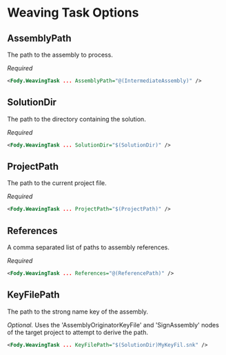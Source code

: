 # Weaving Task Options


## AssemblyPath

The path to the assembly to process. 

*Required*

```xml
<Fody.WeavingTask ... AssemblyPath="@(IntermediateAssembly)" />
```


## SolutionDir

The path to the directory containing the solution. 

*Required*

```xml
<Fody.WeavingTask ... SolutionDir="$(SolutionDir)" />
```


## ProjectPath

The path to the current project file. 

*Required*

```xml
<Fody.WeavingTask ... ProjectPath="$(ProjectPath)" />
```


## References

A comma separated list of paths to assembly references. 

*Required*

```xml
<Fody.WeavingTask ... References="@(ReferencePath)" />
```


## KeyFilePath

The path to the strong name key of the assembly. 

*Optional.* Uses the 'AssemblyOriginatorKeyFile' and 'SignAssembly' nodes of the target project to attempt to derive the path.

```xml
<Fody.WeavingTask ... KeyFilePath="$(SolutionDir)MyKeyFil.snk" />
```